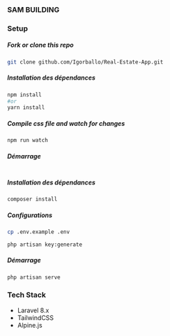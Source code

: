 ### SAM BUILDING


### Setup

##### Fork or clone this repo

```bash
git clone github.com/Igorballo/Real-Estate-App.git
```
##### Installation des dépendances

```bash
npm install
#or
yarn install
```
##### Compile css file and watch for changes

```bash
npm run watch
```

##### Démarrage

```bash

```

##### Installation des dépendances

```bash
composer install
```
##### Configurations

```bash
cp .env.example .env
```

```bash
php artisan key:generate
```

##### Démarrage

```bash
php artisan serve
```


### Tech Stack

* Laravel 8.x
* TailwindCSS
* Alpine.js
